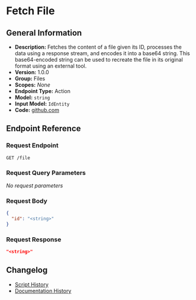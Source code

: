 <!-- BEGIN GENERATED CONTENT -->
# Fetch File

## General Information

- **Description:** Fetches the content of a file given its ID, processes the data using a response stream, and encodes it into a base64 string. This base64-encoded string can be used to recreate the file in its original format using an external tool.
- **Version:** 1.0.0
- **Group:** Files
- **Scopes:** _None_
- **Endpoint Type:** Action
- **Model:** `string`
- **Input Model:** `IdEntity`
- **Code:** [github.com](https://github.com/NangoHQ/integration-templates/tree/main/integrations/box/actions/fetch-file.ts)


## Endpoint Reference

### Request Endpoint

`GET /file`

### Request Query Parameters

_No request parameters_

### Request Body

```json
{
  "id": "<string>"
}
```

### Request Response

```json
"<string>"
```

## Changelog

- [Script History](https://github.com/NangoHQ/integration-templates/commits/main/integrations/box/actions/fetch-file.ts)
- [Documentation History](https://github.com/NangoHQ/integration-templates/commits/main/integrations/box/actions/fetch-file.md)

<!-- END  GENERATED CONTENT -->

